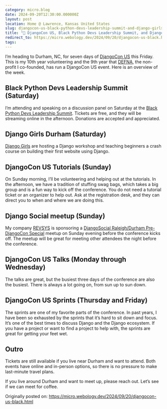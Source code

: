 ```yaml
---
category: micro.blog
date: 2024-09-20T12:30:00.000000Z
layout: post
location: Home @ Lawrence, Kansas United States
slug: djangocon-us-black-python-devs-leadership-summit-and-django-girls-durham
title: "🧳 DjangoCon US, Black Python Devs Leadership Summit, and Django Girls Durham"
redirect_to: https://micro.webology.dev/2024/09/20/djangocon-us-black.html
tags: 
---
```


I’m heading to Durham, NC, for seven days of [DjangoCon US](https://2024.djangocon.us) this Friday. This is my 10th year volunteering and the 9th year that [DEFNA](https://www.defna.org), the non-profit I co-founded, has run a DjangoCon US event. Here is an overview of the week.

Black Python Devs Leadership Summit (Saturday)
----------------------------------------------

I’m attending and speaking on a discussion panel on Saturday at the [Black Python Devs Leadership Summit](https://blackpythondevs.com/leadership-summit-2024/). Tickets are free, and they will be streaming online in the afternoon. Donations are accepted and appreciated.

Django Girls Durham (Saturday)
------------------------------

[Django Girls](https://djangogirls.org/en/durham/) are hosting a Django workshop and teaching beginners a crash course on building their first website using Django.

DjangoCon US Tutorials (Sunday)
-------------------------------

On Sunday morning, I’ll be volunteering and helping out at the tutorials. In the afternoon, we have a tradition of stuffing swag bags, which takes a big group and is a fun way to kick off the conference. You do not need a tutorial ticket or an organizer to help out. Ask at the registration desk, and they can direct you to when and where we are doing this.

Django Social meetup (Sunday)
-----------------------------

My company [REVSYS](https://www.revsys.com) is sponsoring a [DjangoSocial Raleigh/Durham Pre-DjangoCon Special](https://www.meetup.com/djangosocial-raleighdurham/events/303526332//attendees/) meetup on Sunday evening before the conference kicks off. The meetup will be great for meeting other attendees the night before the conference.

DjangoCon US Talks (Monday through Wednesday)
---------------------------------------------

The talks are great, but the busiest three days of the conference are also the busiest. There is always a lot going on, from sun up to sun down.

DjangoCon US Sprints (Thursday and Friday)
------------------------------------------

The sprints are one of my favorite parts of the conference. In past years, I have been so exhausted by the sprints that it’s hard to sit down and focus. It’s one of the best times to discuss Django and the Django ecosystem. If you have a project or want to find a project to help with, the sprints are great for getting your feet wet.

Outro
-----

Tickets are still available if you live near Durham and want to attend. Both events have online and in-person options, so there is no pressure to make last-minute travel plans.

If you live around Durham and want to meet up, please reach out. Let’s see if we can meet for coffee.

Originally posted on: https://micro.webology.dev/2024/09/20/djangocon-us-black.html